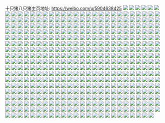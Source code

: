 十只猪八只猪主页地址: https://weibo.com/u/5904638425 
![](https://wx4.sinaimg.cn/mw2000/006rBgbDgy1h9ggwsbbrpj31ju25pu0x.jpg) 
![](https://wx4.sinaimg.cn/mw2000/006rBgbDgy1h9ggwniyyqj31v72inqv6.jpg) 
![](https://wx4.sinaimg.cn/mw2000/006rBgbDgy1h93q9g3ecpj30u0140wna.jpg) 
![](https://wx4.sinaimg.cn/mw2000/006rBgbDgy1h93f41ehlyj31qi1pdkjm.jpg) 
![](https://wx4.sinaimg.cn/mw2000/006rBgbDgy1h93f3t6j31j324q294npe.jpg) 
![](https://wx4.sinaimg.cn/mw2000/006rBgbDgy1h93f3xcfg7j3247207kjm.jpg) 
![](https://wx4.sinaimg.cn/mw2000/006rBgbDgy1h93f3p1kedj31zi217hdu.jpg) 
![](https://wx4.sinaimg.cn/mw2000/006rBgbDgy1h93f3lq20gj31t428whdw.jpg) 
![](https://wx4.sinaimg.cn/mw2000/006rBgbDgy1h93f3gq8lfj323i27j4qr.jpg) 
![](https://wx4.sinaimg.cn/mw2000/006rBgbDgy1h8zxbr1cg8j325y24vb2a.jpg) 
![](https://wx4.sinaimg.cn/mw2000/006rBgbDgy1h8zxbv733tj31vi24qnpd.jpg) 
![](https://wx4.sinaimg.cn/mw2000/006rBgbDgy1h8zxbns1oxj328222rkjm.jpg) 
![](https://wx4.sinaimg.cn/mw2000/006rBgbDgy1h8zxbjc389j324u221x6q.jpg) 
![](https://wx4.sinaimg.cn/mw2000/006rBgbDgy1h8zxbfsthoj32a32bpnpe.jpg) 
![](https://wx4.sinaimg.cn/mw2000/006rBgbDgy1h8zxbboh9kj32a62cwb2b.jpg) 
![](https://wx4.sinaimg.cn/mw2000/006rBgbDgy1h8yn4zlnq0j315y1jze6r.jpg) 
![](https://wx4.sinaimg.cn/mw2000/006rBgbDgy1h8yn538b1fj30u01hcwio.jpg) 
![](https://wx4.sinaimg.cn/mw2000/006rBgbDly1h8t85dn5igj31rh21kb2a.jpg) 
![](https://wx4.sinaimg.cn/mw2000/006rBgbDly1h8t85hotodj32by294qv7.jpg) 
![](https://wx4.sinaimg.cn/mw2000/006rBgbDly1h8rxkoyp3gj31o924g1ky.jpg) 
![](https://wx4.sinaimg.cn/mw2000/006rBgbDly1h8prna6xjzj325p2askjn.jpg) 
![](https://wx4.sinaimg.cn/mw2000/006rBgbDly1h8prn79cxgj320n285npf.jpg) 
![](https://wx4.sinaimg.cn/mw2000/006rBgbDly1h8bmizwap9j30sg16nh87.jpg) 
![](https://wx4.sinaimg.cn/mw2000/006rBgbDly1h7n9bnwfkgj32c02qwqv6.jpg) 
![](https://wx4.sinaimg.cn/mw2000/006rBgbDly1h7n9a30xxcj326m2opu0y.jpg) 
![](https://wx4.sinaimg.cn/mw2000/006rBgbDly1h7n9b02dbjj32862mfb2a.jpg) 
![](https://wx4.sinaimg.cn/mw2000/006rBgbDly1h7n9ah0ph6j322b28wu0x.jpg) 
![](https://wx4.sinaimg.cn/mw2000/006rBgbDly1h7n9aqvw4kj32br2ii4qr.jpg) 
![](https://wx4.sinaimg.cn/mw2000/006rBgbDly1h7n9abjz88j323r2gu1l0.jpg) 
![](https://wx4.sinaimg.cn/mw2000/006rBgbDly1h7jumgc25bj31sc2dskjm.jpg) 
![](https://wx4.sinaimg.cn/mw2000/006rBgbDly1h7juml11nij32c03404qr.jpg) 
![](https://wx4.sinaimg.cn/mw2000/006rBgbDly1h763uyt9agj32c0340e82.jpg) 
![](https://wx4.sinaimg.cn/mw2000/006rBgbDly1h763u7248fj31xm22u4qr.jpg) 
![](https://wx4.sinaimg.cn/mw2000/006rBgbDly1h763rw3lxwj31zy21eqv6.jpg) 
![](https://wx4.sinaimg.cn/mw2000/006rBgbDly1h763t1gkzrj32c0340u0x.jpg) 
![](https://wx4.sinaimg.cn/mw2000/006rBgbDly1h763trh3zqj32bz2wvnfx.jpg) 
![](https://wx4.sinaimg.cn/mw2000/006rBgbDly1h763sb7w56j321s2704hd.jpg) 
![](https://wx4.sinaimg.cn/mw2000/006rBgbDly1h6z1tuxht6j31sc2dsb2a.jpg) 
![](https://wx4.sinaimg.cn/mw2000/006rBgbDly1h6z1u1xoayj32c0340e81.jpg) 
![](https://wx4.sinaimg.cn/mw2000/006rBgbDly1h6z1treohcj31sb2bvk1j.jpg) 
![](https://wx4.sinaimg.cn/mw2000/006rBgbDly1h6yb898q6aj30qc0ufdjx.jpg) 
![](https://wx4.sinaimg.cn/mw2000/006rBgbDly1h6psoavrasj31yv27ux6p.jpg) 
![](https://wx4.sinaimg.cn/mw2000/006rBgbDly1h6pso4jyc9j32bz2mqkjn.jpg) 
![](https://wx4.sinaimg.cn/mw2000/006rBgbDly1h6pso9rbzbj328227jb2b.jpg) 
![](https://wx4.sinaimg.cn/mw2000/006rBgbDly1h6psnzzxkij31za23z1kz.jpg) 
![](https://wx4.sinaimg.cn/mw2000/006rBgbDly1h6pso6yygyj32bz2q8qv7.jpg) 
![](https://wx4.sinaimg.cn/mw2000/006rBgbDly1h6pso25to2j31yo27gu0y.jpg) 
![](https://wx4.sinaimg.cn/mw2000/006rBgbDly1h6hr3f5jkgj31ka1i6hdt.jpg) 
![](https://wx4.sinaimg.cn/mw2000/006rBgbDly1h6hr3pp0gej31yj1zqkjm.jpg) 
![](https://wx4.sinaimg.cn/mw2000/006rBgbDly1h6hr3qxflbj31dy1btn1j.jpg) 
![](https://wx4.sinaimg.cn/mw2000/006rBgbDly1h6hr3llnqdj33402c0qv5.jpg) 
![](https://wx4.sinaimg.cn/mw2000/006rBgbDly1h6hr3no04mj32pd2bz4qr.jpg) 
![](https://wx4.sinaimg.cn/mw2000/006rBgbDly1h6hr3hxa4ej32bz2yuhdx.jpg) 
![](https://wx4.sinaimg.cn/mw2000/006rBgbDly1h61vmxrwsoj32c0340x6q.jpg) 
![](https://wx4.sinaimg.cn/mw2000/006rBgbDly1h61vmw4k64j32bz2rlqv6.jpg) 
![](https://wx4.sinaimg.cn/mw2000/006rBgbDly1h61jhtmds6j329d2w5hdt.jpg) 
![](https://wx4.sinaimg.cn/mw2000/006rBgbDly1h61jiat7sfj32c03404qs.jpg) 
![](https://wx4.sinaimg.cn/mw2000/006rBgbDly1h61jhxlmv8j32bz2mwqp0.jpg) 
![](https://wx4.sinaimg.cn/mw2000/006rBgbDly1h61ji7epeyj326s2cthdx.jpg) 
![](https://wx4.sinaimg.cn/mw2000/006rBgbDly1h61ji0263yj31tl1tzqv6.jpg) 
![](https://wx4.sinaimg.cn/mw2000/006rBgbDly1h61ji3lngfj32bz2jsx6s.jpg) 
![](https://wx4.sinaimg.cn/mw2000/006rBgbDgy1h5g5nbo73hj32c0340u10.jpg) 
![](https://wx4.sinaimg.cn/mw2000/006rBgbDgy1h5g5nyiaj8j32bz32xe84.jpg) 
![](https://wx4.sinaimg.cn/mw2000/006rBgbDgy1h4xdv6k2msj31zp2cakjn.jpg) 
![](https://wx4.sinaimg.cn/mw2000/006rBgbDgy1h4w2q92p6zj31sb25sqv6.jpg) 
![](https://wx4.sinaimg.cn/mw2000/006rBgbDgy1h4w2qcyjylj31pd2aj4qr.jpg) 
![](https://wx4.sinaimg.cn/mw2000/006rBgbDgy1h4w2qb1a6sj31l31zakjm.jpg) 
![](https://wx4.sinaimg.cn/mw2000/006rBgbDly1h4lrmwy73vj32c03407wj.jpg) 
![](https://wx4.sinaimg.cn/mw2000/006rBgbDly1h4lrmrfuh6j32c03407wj.jpg) 
![](https://wx4.sinaimg.cn/mw2000/006rBgbDgy1h4aceb1l7nj31sb26fkjn.jpg) 
![](https://wx4.sinaimg.cn/mw2000/006rBgbDgy1h48zz1xf3sj32bz2bzb2b.jpg) 
![](https://wx4.sinaimg.cn/mw2000/006rBgbDgy1h48zyvn71vj32ao2aw7wj.jpg) 
![](https://wx4.sinaimg.cn/mw2000/006rBgbDgy1h48zyz6idmj321k25k4qr.jpg) 
![](https://wx4.sinaimg.cn/mw2000/006rBgbDgy1h445vriegaj31i31m1npd.jpg) 
![](https://wx4.sinaimg.cn/mw2000/006rBgbDgy1h445vxtl3dj31h41h4hdt.jpg) 
![](https://wx4.sinaimg.cn/mw2000/006rBgbDgy1h43g9rgobwj314i16iap3.jpg) 
![](https://wx4.sinaimg.cn/mw2000/006rBgbDgy1h43g9fvc88j328t2xc1l0.jpg) 
![](https://wx4.sinaimg.cn/mw2000/006rBgbDgy1h43g9k88m5j32c0340u11.jpg) 
![](https://wx4.sinaimg.cn/mw2000/006rBgbDgy1h43g9nwfcpj32c0340hdw.jpg) 
![](https://wx4.sinaimg.cn/mw2000/006rBgbDgy1h43g9qvgffj32bz33zx6s.jpg) 
![](https://wx4.sinaimg.cn/mw2000/006rBgbDgy1h43ga00trnj32bz2yenph.jpg) 
![](https://wx4.sinaimg.cn/mw2000/006rBgbDgy1h43avw2iofj30u0160drr.jpg) 
![](https://wx4.sinaimg.cn/mw2000/006rBgbDgy1h43avwp598j30u014wthi.jpg) 
![](https://wx4.sinaimg.cn/mw2000/006rBgbDgy1h43avxhxv2j30u010ldsp.jpg) 
![](https://wx4.sinaimg.cn/mw2000/006rBgbDgy1h43avv5cm1j30u0114dlf.jpg) 
![](https://wx4.sinaimg.cn/mw2000/006rBgbDgy1h4241ybsgkj30u00u0ti2.jpg) 
![](https://wx4.sinaimg.cn/mw2000/006rBgbDgy1h4241wwog9j30ul0u0qbb.jpg) 
![](https://wx4.sinaimg.cn/mw2000/006rBgbDgy1h4241xlxouj30u00u0qan.jpg) 
![](https://wx4.sinaimg.cn/mw2000/006rBgbDgy1h4241rtmxkj30u00wr7gl.jpg) 
![](https://wx4.sinaimg.cn/mw2000/006rBgbDgy1h4241v5juej30u00zf4as.jpg) 
![](https://wx4.sinaimg.cn/mw2000/006rBgbDgy1h4241tm7fyj30u20u0gxi.jpg) 
![](https://wx4.sinaimg.cn/mw2000/006rBgbDgy1h4241ujh8bj30u00u0wmp.jpg) 
![](https://wx4.sinaimg.cn/mw2000/006rBgbDgy1h4241vqg9sj30u012dwsd.jpg) 
![](https://wx4.sinaimg.cn/mw2000/006rBgbDgy1h4241sxb7yj30u00zcn9y.jpg) 
![](https://wx4.sinaimg.cn/mw2000/006rBgbDgy1h3zvi8lev2j30u00uu47r.jpg) 
![](https://wx4.sinaimg.cn/mw2000/006rBgbDgy1h3zvi9zdi8j30ul0u0aix.jpg) 
![](https://wx4.sinaimg.cn/mw2000/006rBgbDgy1h3zvi4oq9gj30u00v6qdb.jpg) 
![](https://wx4.sinaimg.cn/mw2000/006rBgbDgy1h3zvi1vmgjj30u00u0gus.jpg) 
![](https://wx4.sinaimg.cn/mw2000/006rBgbDgy1h3zvi38a8ej30wa0u0ak9.jpg) 
![](https://wx4.sinaimg.cn/mw2000/006rBgbDgy1h3zvi760yxj30u00uc7de.jpg) 
![](https://wx4.sinaimg.cn/mw2000/006rBgbDgy1h3rp1egi4sj30u00u043x.jpg) 
![](https://wx4.sinaimg.cn/mw2000/006rBgbDgy1h3rp0fef54j30u00v7n2u.jpg) 
![](https://wx4.sinaimg.cn/mw2000/006rBgbDgy1h3rp0yt6a5j30up0u0n2x.jpg) 
![](https://wx4.sinaimg.cn/mw2000/006rBgbDgy1h3rp0x505lj30u00u0tfc.jpg) 
![](https://wx4.sinaimg.cn/mw2000/006rBgbDgy1h3rp0vzwhgj30u00ux44u.jpg) 
![](https://wx4.sinaimg.cn/mw2000/006rBgbDgy1h3rp0l5swsj30u00u0450.jpg) 
![](https://wx4.sinaimg.cn/mw2000/006rBgbDgy1h3rp0kapt1j30u00u0q89.jpg) 
![](https://wx4.sinaimg.cn/mw2000/006rBgbDgy1h3rp0ii4p7j30u00u07bc.jpg) 
![](https://wx4.sinaimg.cn/mw2000/006rBgbDgy1h3rp0glsr4j30u00u045s.jpg) 
![](https://wx4.sinaimg.cn/mw2000/006rBgbDgy1h3jn0sf7qxj30u00u0jx1.jpg) 
![](https://wx4.sinaimg.cn/mw2000/006rBgbDgy1h3jn0sxztuj30u00u0dkv.jpg) 
![](https://wx4.sinaimg.cn/mw2000/006rBgbDgy1h3jn0qztzrj30u00wnaer.jpg) 
![](https://wx4.sinaimg.cn/mw2000/006rBgbDgy1h3jn0pnp1ej30uv0u0dna.jpg) 
![](https://wx4.sinaimg.cn/mw2000/006rBgbDgy1h3jn0rxaeij30v30u0jyv.jpg) 
![](https://wx4.sinaimg.cn/mw2000/006rBgbDgy1h3jn0u6hy6j30u00urai9.jpg) 
![](https://wx4.sinaimg.cn/mw2000/006rBgbDgy1h3jn0qd5kvj30u00wnn4z.jpg) 
![](https://wx4.sinaimg.cn/mw2000/006rBgbDgy1h3jn0op9enj30uz0u0dog.jpg) 
![](https://wx4.sinaimg.cn/mw2000/006rBgbDgy1h3jn0nojo7j30u00undni.jpg) 
![](https://wx4.sinaimg.cn/mw2000/006rBgbDgy1h3h6fw3y2qj30u00vm10h.jpg) 
![](https://wx4.sinaimg.cn/mw2000/006rBgbDgy1h3h6fk7fcxj30u0110tjv.jpg) 
![](https://wx4.sinaimg.cn/mw2000/006rBgbDgy1h3h6fxj5ebj30u00ygtg4.jpg) 
![](https://wx4.sinaimg.cn/mw2000/006rBgbDgy1h3h6fq9efjj30u00ytwnm.jpg) 
![](https://wx4.sinaimg.cn/mw2000/006rBgbDgy1h3h6fgjt98j30u00xjaiw.jpg) 
![](https://wx4.sinaimg.cn/mw2000/006rBgbDgy1h3h6fhx9ubj30u00y1k04.jpg) 
![](https://wx4.sinaimg.cn/mw2000/006rBgbDgy1h3h6fcq55ij30u00xq7av.jpg) 
![](https://wx4.sinaimg.cn/mw2000/006rBgbDgy1h3h6f9009xj30u011v7bc.jpg) 
![](https://wx4.sinaimg.cn/mw2000/006rBgbDgy1h3h6f6mcgij30ul0u0ahj.jpg) 
![](https://wx4.sinaimg.cn/mw2000/006rBgbDgy1h3bf0ht0j0j30u00u0466.jpg) 
![](https://wx4.sinaimg.cn/mw2000/006rBgbDgy1h3bf0jmi7tj30u00u0tkb.jpg) 
![](https://wx4.sinaimg.cn/mw2000/006rBgbDgy1h3bf0ij38rj30u00u0q9l.jpg) 
![](https://wx4.sinaimg.cn/mw2000/006rBgbDgy1h3bf0dnl6jj30u00w612o.jpg) 
![](https://wx4.sinaimg.cn/mw2000/006rBgbDgy1h3bf0lpfkxj30u00wk7g9.jpg) 
![](https://wx4.sinaimg.cn/mw2000/006rBgbDgy1h3bf0h5wqlj30ua0u0n4w.jpg) 
![](https://wx4.sinaimg.cn/mw2000/006rBgbDgy1h3bf0ee8g6j30u00u0jxu.jpg) 
![](https://wx4.sinaimg.cn/mw2000/006rBgbDgy1h3bf0ffwj5j30u00u07h8.jpg) 
![](https://wx4.sinaimg.cn/mw2000/006rBgbDgy1h3bf0gky47j30u00u0wq7.jpg) 
![](https://wx4.sinaimg.cn/mw2000/006rBgbDgy1h36t0bft5yj30u00uk450.jpg) 
![](https://wx4.sinaimg.cn/mw2000/006rBgbDgy1h36t06bndej30u00yoagl.jpg) 
![](https://wx4.sinaimg.cn/mw2000/006rBgbDgy1h36szyvb6nj30w10u0tf6.jpg) 
![](https://wx4.sinaimg.cn/mw2000/006rBgbDgy1h36t08mpnzj30u00xsqbd.jpg) 
![](https://wx4.sinaimg.cn/mw2000/006rBgbDgy1h36t03v9j4j30u00w4wl9.jpg) 
![](https://wx4.sinaimg.cn/mw2000/006rBgbDgy1h36t026xn2j30u00wfqa1.jpg) 
![](https://wx4.sinaimg.cn/mw2000/006rBgbDgy1h34la0qdsyj30u00u044h.jpg) 
![](https://wx4.sinaimg.cn/mw2000/006rBgbDgy1h34l9zxl67j30u013bk22.jpg) 
![](https://wx4.sinaimg.cn/mw2000/006rBgbDgy1h34la2zlb4j30u00u0wkq.jpg) 
![](https://wx4.sinaimg.cn/mw2000/006rBgbDgy1h31x04a3jsj30l511kn5c.jpg) 
![](https://wx4.sinaimg.cn/mw2000/006rBgbDgy1h17eso1ykdj31lz22m1ky.jpg) 
![](https://wx4.sinaimg.cn/mw2000/006rBgbDgy1h17est7tx9j314l1hznje.jpg) 
![](https://wx4.sinaimg.cn/mw2000/006rBgbDgy1h179mpkjv8j31o41x31ky.jpg) 
![](https://wx4.sinaimg.cn/mw2000/006rBgbDgy1h179mxhdmlj31ls1n5kjl.jpg) 
![](https://wx4.sinaimg.cn/mw2000/006rBgbDgy1h179mzu71ij31pj1xn4qq.jpg) 
![](https://wx4.sinaimg.cn/mw2000/006rBgbDgy1h179mva91bj31ph1q5kjl.jpg) 
![](https://wx4.sinaimg.cn/mw2000/006rBgbDgy1h179n29gsoj31mr1pnkjl.jpg) 
![](https://wx4.sinaimg.cn/mw2000/006rBgbDgy1h179msv7j8j31q51rbnpd.jpg) 
![](https://wx4.sinaimg.cn/mw2000/006rBgbDgy1h13ns2kwmmj3167166x3r.jpg) 
![](https://wx4.sinaimg.cn/mw2000/006rBgbDgy1h13ns0zz2sj30xk0xw18g.jpg) 
![](https://wx4.sinaimg.cn/mw2000/006rBgbDgy1h13ns0iq4cj30x60xswxk.jpg) 
![](https://wx4.sinaimg.cn/mw2000/006rBgbDgy1h13ns00ficj30z311swx6.jpg) 
![](https://wx4.sinaimg.cn/mw2000/006rBgbDgy1h13nrvk7hyj315y19n4qp.jpg) 
![](https://wx4.sinaimg.cn/mw2000/006rBgbDgy1h13nrzfxg6j31591594qp.jpg) 
![](https://wx4.sinaimg.cn/mw2000/006rBgbDgy1h13nrynilyj30z30ypwtz.jpg) 
![](https://wx4.sinaimg.cn/mw2000/006rBgbDgy1h13nrwb0avj311b11hwxf.jpg) 
![](https://wx4.sinaimg.cn/mw2000/006rBgbDgy1h13nrxsvd0j3169169hdt.jpg) 
![](https://wx4.sinaimg.cn/mw2000/006rBgbDgy1h11flr2wctj30tg0tztln.jpg) 
![](https://wx4.sinaimg.cn/mw2000/006rBgbDgy1h0ytjfvuxgj31i31jl4qp.jpg) 
![](https://wx4.sinaimg.cn/mw2000/006rBgbDgy1h0ytjev9epj31ou1kjx6p.jpg) 
![](https://wx4.sinaimg.cn/mw2000/006rBgbDgy1h0ytji3dqoj31p41jukjl.jpg) 
![](https://wx4.sinaimg.cn/mw2000/006rBgbDgy1h0ytjkqcs5j31rz1u1hdt.jpg) 
![](https://wx4.sinaimg.cn/mw2000/006rBgbDgy1h0y27xt1hsj30u01400zw.jpg) 
![](https://wx4.sinaimg.cn/mw2000/006rBgbDgy1h0y27wrr4zj30u0140aik.jpg) 
![](https://wx4.sinaimg.cn/mw2000/006rBgbDgy1h0wx6jv2fyj31jm25rb29.jpg) 
![](https://wx4.sinaimg.cn/mw2000/006rBgbDgy1h0wx9helejj312h1i1aw4.jpg) 
![](https://wx4.sinaimg.cn/mw2000/006rBgbDgy1h0vl80p4y3j30u013kjw0.jpg) 
![](https://wx4.sinaimg.cn/mw2000/006rBgbDgy1h0vl81mryhj30u0140afu.jpg) 
![](https://wx4.sinaimg.cn/mw2000/006rBgbDgy1h0uj8ngxlaj30u00oc77p.jpg) 
![](https://wx4.sinaimg.cn/mw2000/006rBgbDgy1h0tax1bha3j311h0u010q.jpg) 
![](https://wx4.sinaimg.cn/mw2000/006rBgbDgy1h0mcc35jzej30uj107ame.jpg) 
![](https://wx4.sinaimg.cn/mw2000/006rBgbDgy1h0mcc2a58yj30yl17m1a5.jpg) 
![](https://wx4.sinaimg.cn/mw2000/006rBgbDgy1h0mcc2p6jnj312x0zbgw4.jpg) 
![](https://wx4.sinaimg.cn/mw2000/006rBgbDgy1h0lcv5d2b3j30u015zdo0.jpg) 
![](https://wx4.sinaimg.cn/mw2000/006rBgbDgy1h0lcv32i51j30u0142jze.jpg) 
![](https://wx4.sinaimg.cn/mw2000/006rBgbDgy1h0lcv3pl6rj30u01657cw.jpg) 
![](https://wx4.sinaimg.cn/mw2000/006rBgbDgy1h0lcv4lukkj30u00y0jyc.jpg) 
![](https://wx4.sinaimg.cn/mw2000/006rBgbDgy1h0f7f5h9lzj325i1s24qq.jpg) 
![](https://wx4.sinaimg.cn/mw2000/006rBgbDgy1h0e4o88uk7j316n16n14z.jpg) 
![](https://wx4.sinaimg.cn/mw2000/006rBgbDgy1h0e4o6t8qej31kw16o7np.jpg) 
![](https://wx4.sinaimg.cn/mw2000/006rBgbDgy1h0e4o7m9tnj314t14twq3.jpg) 
![](https://wx4.sinaimg.cn/mw2000/006rBgbDgy1h0e4o78apdj30u9176qc1.jpg) 
![](https://wx4.sinaimg.cn/mw2000/006rBgbDgy1h0e4o69xltj31kw16oe6b.jpg) 
![](https://wx4.sinaimg.cn/mw2000/006rBgbDgy1h0e4o56rw9j30wa0zm0zn.jpg) 
![](https://wx4.sinaimg.cn/mw2000/006rBgbDgy1h0d3u18bxwj32dc1s3x6p.jpg) 
![](https://wx4.sinaimg.cn/mw2000/006rBgbDgy1h0d3txwzxzj30eh0b1dgi.jpg) 
![](https://wx4.sinaimg.cn/mw2000/006rBgbDgy1h0bxxr89wkj30zt1147en.jpg) 
![](https://wx4.sinaimg.cn/mw2000/006rBgbDgy1h0bxxqb9e5j30tl0tiwn8.jpg) 
![](https://wx4.sinaimg.cn/mw2000/006rBgbDgy1h0bxxujy57j30x20xyjx8.jpg) 
![](https://wx4.sinaimg.cn/mw2000/006rBgbDgy1h0bxxs5pqwj30w70xwjxd.jpg) 
![](https://wx4.sinaimg.cn/mw2000/006rBgbDgy1h0bxxv7nj8j30x310i7ff.jpg) 
![](https://wx4.sinaimg.cn/mw2000/006rBgbDgy1h0bxxrrwbej30x30xsjze.jpg) 
![](https://wx4.sinaimg.cn/mw2000/006rBgbDgy1gzz95tzt0dj31s02dc7wj.jpg) 
![](https://wx4.sinaimg.cn/mw2000/006rBgbDgy1gzz7porp1vj31rz29xe82.jpg) 
![](https://wx4.sinaimg.cn/mw2000/006rBgbDgy1gzz7p1im9aj31lw1pokjl.jpg) 
![](https://wx4.sinaimg.cn/mw2000/006rBgbDgy1gzz7pdq0wwj31qj1xfqv5.jpg) 
![](https://wx4.sinaimg.cn/mw2000/006rBgbDgy1gzz7pitgi6j31mk25hb2a.jpg) 
![](https://wx4.sinaimg.cn/mw2000/006rBgbDgy1gzz7p5py88j31rt1riqv5.jpg) 
![](https://wx4.sinaimg.cn/mw2000/006rBgbDgy1gzz7pa2dydj31nq25vqv5.jpg) 
![](https://wx4.sinaimg.cn/mw2000/006rBgbDgy1gzr6523w4mj30u013ygs2.jpg) 
![](https://wx4.sinaimg.cn/mw2000/006rBgbDgy1gzr654wnuvj32lo2lox6q.jpg) 
![](https://wx4.sinaimg.cn/mw2000/006rBgbDgy1gzmnrw21ipj30u00xoq85.jpg) 
![](https://wx4.sinaimg.cn/mw2000/006rBgbDgy1gzmnos7crpj30u00x6aeb.jpg) 
![](https://wx4.sinaimg.cn/mw2000/006rBgbDgy1gzmnosp3dfj30u00zen2j.jpg) 
![](https://wx4.sinaimg.cn/mw2000/006rBgbDgy1gzmnouaz5ej30u00x4dpz.jpg) 
![](https://wx4.sinaimg.cn/mw2000/006rBgbDgy1gzmnoqtw0aj30u00zedlf.jpg) 
![](https://wx4.sinaimg.cn/mw2000/006rBgbDgy1gzmnot5980j30u00w2jzw.jpg) 
![](https://wx4.sinaimg.cn/mw2000/006rBgbDgy1gzmnrz649sj31rz1w2e82.jpg) 
![](https://wx4.sinaimg.cn/mw2000/006rBgbDgy1gzmnorpodaj30v20u07ak.jpg) 
![](https://wx4.sinaimg.cn/mw2000/006rBgbDgy1gzmnrv5iffj314l14r7wh.jpg) 
![](https://wx4.sinaimg.cn/mw2000/006rBgbDgy1gzc25xkidfj312f16gh57.jpg) 
![](https://wx4.sinaimg.cn/mw2000/006rBgbDgy1gzc25oonprj315b186qmk.jpg) 
![](https://wx4.sinaimg.cn/mw2000/006rBgbDgy1gzb2f1u254j31s027bb2a.jpg) 
![](https://wx4.sinaimg.cn/mw2000/006rBgbDgy1gzb2el28x5j31j61uinpd.jpg) 
![](https://wx4.sinaimg.cn/mw2000/006rBgbDgy1gzb2eint0uj31rz278u0x.jpg) 
![](https://wx4.sinaimg.cn/mw2000/006rBgbDgy1gzb2ew7g0sj31s02dcqv6.jpg) 
![](https://wx4.sinaimg.cn/mw2000/006rBgbDgy1gzb2eyqas8j31rz1wdx6p.jpg) 
![](https://wx4.sinaimg.cn/mw2000/006rBgbDgy1gzb2edhw9qj31s02dcnpe.jpg) 
![](https://wx4.sinaimg.cn/mw2000/006rBgbDgy1gz8s18dqu8j30zw0u0ws5.jpg) 
![](https://wx4.sinaimg.cn/mw2000/006rBgbDgy1gz8s18wkphj30u00ww7gc.jpg) 
![](https://wx4.sinaimg.cn/mw2000/006rBgbDgy1gz8s19cnbnj30u00u0dmw.jpg) 
![](https://wx4.sinaimg.cn/mw2000/006rBgbDgy1gz8s19w1jwj30u00u0ahe.jpg) 
![](https://wx4.sinaimg.cn/mw2000/006rBgbDgy1gz2y80ipd9j31s32beqv5.jpg) 
![](https://wx4.sinaimg.cn/mw2000/006rBgbDgy1gz0vskq9hhj31s21yhb29.jpg) 
![](https://wx4.sinaimg.cn/mw2000/006rBgbDgy1gytiaji9nrj31qd1qdhdu.jpg) 
![](https://wx4.sinaimg.cn/mw2000/006rBgbDgy1gyth9y6gu8j31hj1lze82.jpg) 
![](https://wx4.sinaimg.cn/mw2000/006rBgbDgy1gyth9e2ekej31fv1dtx6p.jpg) 
![](https://wx4.sinaimg.cn/mw2000/006rBgbDgy1gyth9bpmdcj31hm1rmb2b.jpg) 
![](https://wx4.sinaimg.cn/mw2000/006rBgbDgy1gyth98florj314l14r7wh.jpg) 
![](https://wx4.sinaimg.cn/mw2000/006rBgbDgy1gyth95vvwej31rz2ai1kz.jpg) 
![](https://wx4.sinaimg.cn/mw2000/006rBgbDgy1gydf13nt2gj31rz21bu0x.jpg) 
![](https://wx4.sinaimg.cn/mw2000/006rBgbDgy1gydf0lzy9uj31r31s1npd.jpg) 
![](https://wx4.sinaimg.cn/mw2000/006rBgbDgy1gydf17tte9j31rz271qva.jpg) 
![](https://wx4.sinaimg.cn/mw2000/006rBgbDgy1gydf0yop6vj31dt1fw1kx.jpg) 
![](https://wx4.sinaimg.cn/mw2000/006rBgbDgy1gydf0wnkt7j31k81n5kjl.jpg) 
![](https://wx4.sinaimg.cn/mw2000/006rBgbDgy1gydf112i9dj31gx1jte81.jpg) 
![](https://wx4.sinaimg.cn/mw2000/006rBgbDgy1gydf0s4mjmj31s02dbnpe.jpg) 
![](https://wx4.sinaimg.cn/mw2000/006rBgbDgy1gydf0udgwhj31nj1nce81.jpg) 
![](https://wx4.sinaimg.cn/mw2000/006rBgbDgy1gydf0p4yt5j31s02dcnpe.jpg) 
![](https://wx4.sinaimg.cn/mw2000/006rBgbDgy1gycfta97nxj31s32dce82.jpg) 
![](https://wx4.sinaimg.cn/mw2000/006rBgbDgy1gy22byhu90j323u35su0x.jpg) 
![](https://wx4.sinaimg.cn/mw2000/006rBgbDgy1gxumrpf0dbj30ku1121az.jpg) 
![](https://wx4.sinaimg.cn/mw2000/006rBgbDgy1gxqee5hrvnj32d01s27wi.jpg) 
![](https://wx4.sinaimg.cn/mw2000/006rBgbDgy1gxgq83fc19j31ac1ls4qp.jpg) 
![](https://wx4.sinaimg.cn/mw2000/006rBgbDgy1gxadbjdn2mj31rz23i4qq.jpg) 
![](https://wx4.sinaimg.cn/mw2000/006rBgbDgy1gxadbgpuuxj31rz1zu4qq.jpg) 
![](https://wx4.sinaimg.cn/mw2000/006rBgbDgy1gxaak8vflkj31gr1pkhdt.jpg) 
![](https://wx4.sinaimg.cn/mw2000/006rBgbDgy1gxaak4khj4j31jr1md7wh.jpg) 
![](https://wx4.sinaimg.cn/mw2000/006rBgbDgy1gxaak7m1evj31ma1trx6p.jpg) 
![](https://wx4.sinaimg.cn/mw2000/006rBgbDgy1gxaakah5unj31pv1vv1ky.jpg) 
![](https://wx4.sinaimg.cn/mw2000/006rBgbDgy1gxaak3enpgj31k51jsb29.jpg) 
![](https://wx4.sinaimg.cn/mw2000/006rBgbDgy1gxaak660awj31s01s01ky.jpg) 
![](https://wx4.sinaimg.cn/mw2000/006rBgbDgy1gx98exz1aej31gr1ok7wh.jpg) 
![](https://wx4.sinaimg.cn/mw2000/006rBgbDgy1gx98ezuhovj32681s3qv5.jpg) 
![](https://wx4.sinaimg.cn/mw2000/006rBgbDgy1gx6vv3qracj31y42971kx.jpg) 
![](https://wx4.sinaimg.cn/mw2000/006rBgbDgy1gx6vv4s47aj31nt2dp4qp.jpg) 
![](https://wx4.sinaimg.cn/mw2000/006rBgbDgy1gx2arat4agj31mr1yg1ky.jpg) 
![](https://wx4.sinaimg.cn/mw2000/006rBgbDgy1gx2ar66rtjj31p31xbhdu.jpg) 
![](https://wx4.sinaimg.cn/mw2000/006rBgbDgy1gwu9ls9kawj31s02dce82.jpg) 
![](https://wx4.sinaimg.cn/mw2000/006rBgbDgy1gwu9ln0egfj31au1by4qp.jpg) 
![](https://wx4.sinaimg.cn/mw2000/006rBgbDgy1gwu9lfir5zj31kq1k5hdt.jpg) 
![](https://wx4.sinaimg.cn/mw2000/006rBgbDgy1gwu9ligxc5j31rz214qv6.jpg) 
![](https://wx4.sinaimg.cn/mw2000/006rBgbDgy1gwu9ll4pulj31j21lp7wh.jpg) 
![](https://wx4.sinaimg.cn/mw2000/006rBgbDgy1gwu9lpc6vdj31ge1stnpd.jpg) 
![](https://wx4.sinaimg.cn/mw2000/006rBgbDgy1gwlywy40y8j31rz26je82.jpg) 
![](https://wx4.sinaimg.cn/mw2000/006rBgbDgy1gwlywuiow3j31rz21lu11.jpg) 
![](https://wx4.sinaimg.cn/mw2000/006rBgbDgy1gwlywj3n5kj31nq1m0hdt.jpg) 
![](https://wx4.sinaimg.cn/mw2000/006rBgbDgy1gwlywqc7nxj31s029gb2a.jpg) 
![](https://wx4.sinaimg.cn/mw2000/006rBgbDgy1gwlyy88ja6j31s02dc1ky.jpg) 
![](https://wx4.sinaimg.cn/mw2000/006rBgbDgy1gwlywan6wsj31s02231ky.jpg) 
![](https://wx4.sinaimg.cn/mw2000/006rBgbDgy1gwlywn40rej314g14rk9k.jpg) 
![](https://wx4.sinaimg.cn/mw2000/006rBgbDgy1gwlywdk9d9j31rz238hdt.jpg) 
![](https://wx4.sinaimg.cn/mw2000/006rBgbDgy1gwlywg0mppj31c51ksb29.jpg) 
![](https://wx4.sinaimg.cn/mw2000/006rBgbDgy1gwdmb0qozxj31q51qne82.jpg) 
![](https://wx4.sinaimg.cn/mw2000/006rBgbDgy1gwdmavo3fzj31qc1ri4qr.jpg) 
![](https://wx4.sinaimg.cn/mw2000/006rBgbDgy1gwdmb7ub3aj31rz212e82.jpg) 
![](https://wx4.sinaimg.cn/mw2000/006rBgbDgy1gwdmbatrvqj31fo1i7b29.jpg) 
![](https://wx4.sinaimg.cn/mw2000/006rBgbDgy1gw5qc4fkxfj31og1p3e81.jpg) 
![](https://wx4.sinaimg.cn/mw2000/006rBgbDgy1gw5qb2dwkzj31rm1y5qv5.jpg) 
![](https://wx4.sinaimg.cn/mw2000/006rBgbDgy1gw5qb7jlj3j31ef1p11kx.jpg) 
![](https://wx4.sinaimg.cn/mw2000/006rBgbDgy1gw5qbck3y2j31n31pynpd.jpg) 
![](https://wx4.sinaimg.cn/mw2000/006rBgbDgy1gw5qbahf7tj31ol1t9npd.jpg) 
![](https://wx4.sinaimg.cn/mw2000/006rBgbDgy1gw5qb5a1t0j31s02db4qq.jpg) 
![](https://wx4.sinaimg.cn/mw2000/006rBgbDgy1gvxpnz7rn1j31s32d5npd.jpg) 
![](https://wx4.sinaimg.cn/mw2000/006rBgbDgy1gv5yjtklopj621d1rynpd02.jpg) 
![](https://wx4.sinaimg.cn/mw2000/006rBgbDgy1gv2jzy5whaj61r21ou7wi02.jpg) 
![](https://wx4.sinaimg.cn/mw2000/006rBgbDgy1gv2jzspijwj61i21hbe8102.jpg) 
![](https://wx4.sinaimg.cn/mw2000/006rBgbDgy1gv2jzviq94j61sl21m4qq02.jpg) 
![](https://wx4.sinaimg.cn/mw2000/006rBgbDgy1gv2jzq4uhpj616813anap02.jpg) 
![](https://wx4.sinaimg.cn/mw2000/006rBgbDgy1gv2k0179tvj61a41gzh8q02.jpg) 
![](https://wx4.sinaimg.cn/mw2000/006rBgbDgy1gv2k03c1kyj61j81em7wh02.jpg) 
![](https://wx4.sinaimg.cn/mw2000/006rBgbDgy1gv2bhrljgfj61rz1xs7wi02.jpg) 
![](https://wx4.sinaimg.cn/mw2000/006rBgbDgy1gv2bmyjdtwj60sg1ty4o402.jpg) 
![](https://wx4.sinaimg.cn/mw2000/006rBgbDgy1gv2bi2prehj61s02dce8202.jpg) 
![](https://wx4.sinaimg.cn/mw2000/006rBgbDgy1gv2bn1evcjj61mx1knkjl02.jpg) 
![](https://wx4.sinaimg.cn/mw2000/006rBgbDgy1gv2bi3tmt9j60wh0y617p02.jpg) 
![](https://wx4.sinaimg.cn/mw2000/006rBgbDgy1gv2bht4srij60zq11f4ee02.jpg) 
![](https://wx4.sinaimg.cn/mw2000/006rBgbDgy1gv2bhv0bslj61hd1fc4qp02.jpg) 
![](https://wx4.sinaimg.cn/mw2000/006rBgbDgy1gv2bi01zj4j61lz1va7wi02.jpg) 
![](https://wx4.sinaimg.cn/mw2000/006rBgbDgy1gv2bhx83a9j61781dv1kx02.jpg) 
![](https://wx4.sinaimg.cn/mw2000/006rBgbDgy1guomiphipbj622n2rjx6p02.jpg) 
![](https://wx4.sinaimg.cn/mw2000/006rBgbDgy1guomilby62j60u0140n4p02.jpg) 
![](https://wx4.sinaimg.cn/mw2000/006rBgbDgy1guomirihl1j62c0340x6p02.jpg) 
![](https://wx4.sinaimg.cn/mw2000/006rBgbDgy1guomiuu4gjj63402c0x6p02.jpg) 
![](https://wx4.sinaimg.cn/mw2000/006rBgbDgy1guoeqw5dozj61rz24wx6p02.jpg) 
![](https://wx4.sinaimg.cn/mw2000/006rBgbDgy1guoeqtczk7j61rz1x27wi02.jpg) 
![](https://wx4.sinaimg.cn/mw2000/006rBgbDgy1guoeqyv0flj61pe1um1ky02.jpg) 
![](https://wx4.sinaimg.cn/mw2000/006rBgbDgy1guoeqqhgo3j61s02dc4qq02.jpg) 
![](https://wx4.sinaimg.cn/mw2000/006rBgbDgy1guoeqgpngxj61f61h9b2902.jpg) 
![](https://wx4.sinaimg.cn/mw2000/006rBgbDgy1guoeqjq046j61s01ute8202.jpg) 
![](https://wx4.sinaimg.cn/mw2000/006rBgbDgy1guoeqo7gu2j61rz1vje8202.jpg) 
![](https://wx4.sinaimg.cn/mw2000/006rBgbDgy1guoeqr5sd6j616g17rh2j02.jpg) 
![](https://wx4.sinaimg.cn/mw2000/006rBgbDgy1gx3ce1sv6oj32c02g6qv5.jpg) 
![](https://wx4.sinaimg.cn/mw2000/006rBgbDgy1guk00af1ecj61s32dcnpe02.jpg) 
![](https://wx4.sinaimg.cn/mw2000/006rBgbDgy1guk005dlv0j63402c04qq02.jpg) 
![](https://wx4.sinaimg.cn/mw2000/006rBgbDgy1gud1klyh60j61s32dc7wi02.jpg) 
![](https://wx4.sinaimg.cn/mw2000/006rBgbDgy1gud1kjhpn3j61s32dcx6p02.jpg) 
![](https://wx4.sinaimg.cn/mw2000/006rBgbDgy1gtwy54bk2dj61wn21cb2a02.jpg) 
![](https://wx4.sinaimg.cn/mw2000/006rBgbDgy1gtwy5yfhcqj623327mhdu02.jpg) 
![](https://wx4.sinaimg.cn/mw2000/006rBgbDgy1gtwy9k5cbjj61ze21zb2a02.jpg) 
![](https://wx4.sinaimg.cn/mw2000/006rBgbDgy1gtwy6zyzmpj62652di4qr02.jpg) 
![](https://wx4.sinaimg.cn/mw2000/006rBgbDgy1gtwy6epxomj61ks1qknpd02.jpg) 
![](https://wx4.sinaimg.cn/mw2000/006rBgbDgy1gtwy3xvmb2j626n28fe8202.jpg) 
![](https://wx4.sinaimg.cn/mw2000/006rBgbDgy1gtwy36tdlnj61pw1kshdt02.jpg) 
![](https://wx4.sinaimg.cn/mw2000/006rBgbDgy1gtwy7vcno1j626f26f4qr02.jpg) 
![](https://wx4.sinaimg.cn/mw2000/006rBgbDgy1gtwy8nt7nzj620v285u0y02.jpg) 
![](https://wx4.sinaimg.cn/mw2000/006rBgbDly1gsyf06tacpj31lk1rlx6p.jpg) 
![](https://wx4.sinaimg.cn/mw2000/006rBgbDly1gsyf09cz4oj32292a5hdv.jpg) 
![](https://wx4.sinaimg.cn/mw2000/006rBgbDly1gsyf0bka3xj31vd1vd1ky.jpg) 
![](https://wx4.sinaimg.cn/mw2000/006rBgbDgy1gsvnhqtxqlj32c0340b2b.jpg) 
![](https://wx4.sinaimg.cn/mw2000/006rBgbDgy1gsvngp7tacj61u01z04qq02.jpg) 
![](https://wx4.sinaimg.cn/mw2000/006rBgbDgy1gsvnfhrxz2j326622vhdu.jpg) 
![](https://wx4.sinaimg.cn/mw2000/006rBgbDgy1gsvneppoz5j327g2gwx6q.jpg) 
![](https://wx4.sinaimg.cn/mw2000/006rBgbDgy1gsvng3th2xj31rf1se7wi.jpg) 
![](https://wx4.sinaimg.cn/mw2000/006rBgbDgy1gsvndvu2buj31js1kt1kx.jpg) 
![](https://wx4.sinaimg.cn/mw2000/006rBgbDgy1gsvndk5mo3j31qj1q5u0x.jpg) 
![](https://wx4.sinaimg.cn/mw2000/006rBgbDgy1gsvnci06oqj31sc2ds4qr.jpg) 
![](https://wx4.sinaimg.cn/mw2000/006rBgbDgy1gsvnczbrcij31ma1rgnpd.jpg) 
![](https://wx4.sinaimg.cn/mw2000/006rBgbDly1gsue4j73aij31sc2dgkjm.jpg) 
![](https://wx4.sinaimg.cn/mw2000/006rBgbDly1gsue4luzz2j31ui26ye82.jpg) 
![](https://wx4.sinaimg.cn/mw2000/006rBgbDly1gsue4ex722j61gz1mlhdt02.jpg) 
![](https://wx4.sinaimg.cn/mw2000/006rBgbDly1gsue4d9x9rj32162k6x6q.jpg) 
![](https://wx4.sinaimg.cn/mw2000/006rBgbDly1gsue47kakaj31dz1ki4qp.jpg) 
![](https://wx4.sinaimg.cn/mw2000/006rBgbDly1gsue4a3tskj31j02044qq.jpg) 
![](https://wx4.sinaimg.cn/mw2000/006rBgbDgy1gssd6ikjrhj31sc2dsqv6.jpg) 
![](https://wx4.sinaimg.cn/mw2000/006rBgbDgy1gssd561a9oj31j32lou0y.jpg) 
![](https://wx4.sinaimg.cn/mw2000/006rBgbDgy1gssd5qz63vj31j21wl1ky.jpg) 
![](https://wx4.sinaimg.cn/mw2000/006rBgbDgy1gssd74kgb3j31rj1rjb2a.jpg) 
![](https://wx4.sinaimg.cn/mw2000/006rBgbDly1gsr0sgz6v1j320r2oau10.jpg) 
![](https://wx4.sinaimg.cn/mw2000/006rBgbDly1gsr0s7qn89j32dc35sqv8.jpg) 
![](https://wx4.sinaimg.cn/mw2000/006rBgbDly1gsr0s5bbwnj31ie1ifkjl.jpg) 
![](https://wx4.sinaimg.cn/mw2000/006rBgbDly1gsr0s46aqgj320m227e83.jpg) 
![](https://wx4.sinaimg.cn/mw2000/006rBgbDly1gsr0s0x76ij329m2tmhdx.jpg) 
![](https://wx4.sinaimg.cn/mw2000/006rBgbDly1gsr0rwazu8j31se1k87wi.jpg) 
![](https://wx4.sinaimg.cn/mw2000/006rBgbDgy1grvmjxg5e3j31pc1ycb2c.jpg) 
![](https://wx4.sinaimg.cn/mw2000/006rBgbDgy1grvmjpjrkaj31cf1jje82.jpg) 
![](https://wx4.sinaimg.cn/mw2000/006rBgbDgy1groz2tenblj31no2ad7wj.jpg) 
![](https://wx4.sinaimg.cn/mw2000/006rBgbDgy1groz2r4137j31vo2bb7wk.jpg) 
![](https://wx4.sinaimg.cn/mw2000/006rBgbDgy1gri31zme1cj32802kwkjl.jpg) 
![](https://wx4.sinaimg.cn/mw2000/006rBgbDgy1gr8ptfmdqij31ik1jc7wj.jpg) 
![](https://wx4.sinaimg.cn/mw2000/006rBgbDgy1gr8ptgafe7j30k80k8afn.jpg) 
![](https://wx4.sinaimg.cn/mw2000/006rBgbDgy1gr8pwt15mfj30n00ocwsq.jpg) 
![](https://wx4.sinaimg.cn/mw2000/006rBgbDgy1gr8pytoeo4j30u00u0dws.jpg) 
![](https://wx4.sinaimg.cn/mw2000/006rBgbDgy1gr8q3w1re8j30u00u0qj1.jpg) 
![](https://wx4.sinaimg.cn/mw2000/006rBgbDgy1gr8q60z6qsj30s60x87qd.jpg) 
![](https://wx4.sinaimg.cn/mw2000/006rBgbDgy1gr0s5kogh4j31yb23lnpg.jpg) 
![](https://wx4.sinaimg.cn/mw2000/006rBgbDgy1gr0s5n40sdj31l31x6x6q.jpg) 
![](https://wx4.sinaimg.cn/mw2000/006rBgbDgy1gqtv1j1x8fj30u00yok4a.jpg) 
![](https://wx4.sinaimg.cn/mw2000/006rBgbDgy1gqtv3kekzrj30u00u0ain.jpg) 
![](https://wx4.sinaimg.cn/mw2000/006rBgbDgy1gqtv1kpfedj30zk0qo4cm.jpg) 
![](https://wx4.sinaimg.cn/mw2000/006rBgbDgy1gqtv1ob76gj30u00u04bf.jpg) 
![](https://wx4.sinaimg.cn/mw2000/006rBgbDgy1gqtv1jnudhj30u00u013v.jpg) 
![](https://wx4.sinaimg.cn/mw2000/006rBgbDgy1gqtv1ow0ppj60u00u0ar502.jpg) 
![](https://wx4.sinaimg.cn/mw2000/006rBgbDgy1gqtv1pdjlij30u00u0k6s.jpg) 
![](https://wx4.sinaimg.cn/mw2000/006rBgbDgy1gqtv2fo4dwj30u00u07k8.jpg) 
![](https://wx4.sinaimg.cn/mw2000/006rBgbDgy1gqtv3cjby8j30u00u0nbe.jpg) 
![](https://wx4.sinaimg.cn/mw2000/006rBgbDgy1gqqck7pasej3255255nph.jpg) 
![](https://wx4.sinaimg.cn/mw2000/006rBgbDgy1gqqcjabs71j32bc2bb7wm.jpg) 
![](https://wx4.sinaimg.cn/mw2000/006rBgbDgy1gqqcibma1vj32bb2bcb2e.jpg) 
![](https://wx4.sinaimg.cn/mw2000/006rBgbDgy1gqi5ibudm4j31z42dg7wl.jpg) 
![](https://wx4.sinaimg.cn/mw2000/006rBgbDgy1gqi5ieujuvj321w21wb2c.jpg) 
![](https://wx4.sinaimg.cn/mw2000/006rBgbDgy1gqdi9nudepj31gs1oc4qr.jpg) 
![](https://wx4.sinaimg.cn/mw2000/006rBgbDgy1gqdi9pxwawj316o1f8u0x.jpg) 
![](https://wx4.sinaimg.cn/mw2000/006rBgbDgy1gqdi9s41a2j30u00uu1dc.jpg) 
![](https://wx4.sinaimg.cn/mw2000/006rBgbDgy1gqdi9qzazqj30u00y8e0r.jpg) 
![](https://wx4.sinaimg.cn/mw2000/006rBgbDgy1gq5hze0dr4j326r29ex6t.jpg) 
![](https://wx4.sinaimg.cn/mw2000/006rBgbDgy1gq5hza7af6j324k2u27wm.jpg) 
![](https://wx4.sinaimg.cn/mw2000/006rBgbDgy1gq5hz6aparj32ba2bcb2d.jpg) 
![](https://wx4.sinaimg.cn/mw2000/006rBgbDgy1gq5hz414rtj31x91v3e84.jpg) 
![](https://wx4.sinaimg.cn/mw2000/006rBgbDgy1gq5hz1pdulj31tm1tmkjn.jpg) 
![](https://wx4.sinaimg.cn/mw2000/006rBgbDgy1gq49vk5ybzj3269269qva.jpg) 
![](https://wx4.sinaimg.cn/mw2000/006rBgbDgy1gq49vsyy9qj32bb2bcu12.jpg) 
![](https://wx4.sinaimg.cn/mw2000/006rBgbDgy1gq49vfcuurj32bc2bcnpj.jpg) 
![](https://wx4.sinaimg.cn/mw2000/006rBgbDgy1gq49v9u830j32bc2bbnpj.jpg) 
![](https://wx4.sinaimg.cn/mw2000/006rBgbDgy1gq28hrt3fej327z2wlb2e.jpg) 
![](https://wx4.sinaimg.cn/mw2000/006rBgbDgy1gq28hlweoyj31ya2s0b2d.jpg) 
![](https://wx4.sinaimg.cn/mw2000/006rBgbDgy1gptfg2amtgj31li1tl4qr.jpg) 
![](https://wx4.sinaimg.cn/mw2000/006rBgbDgy1gptffxoezlj31oa1stb2b.jpg) 
![](https://wx4.sinaimg.cn/mw2000/006rBgbDgy1gptfg00e0bj31pq1t07wk.jpg) 
![](https://wx4.sinaimg.cn/mw2000/006rBgbDgy1gpduietadkj3262262b2d.jpg) 
![](https://wx4.sinaimg.cn/mw2000/006rBgbDgy1gpduhqbc11j31z7265npg.jpg) 
![](https://wx4.sinaimg.cn/mw2000/006rBgbDgy1gpdv7ujeb8j31ti24gu10.jpg) 
![](https://wx4.sinaimg.cn/mw2000/006rBgbDgy1gpdugvb73uj31x31x3hdv.jpg) 
![](https://wx4.sinaimg.cn/mw2000/006rBgbDgy1gpdv7wmfnvj31ht1wsx6q.jpg) 
![](https://wx4.sinaimg.cn/mw2000/006rBgbDgy1gpdv805n2cj31ym2924qt.jpg) 
![](https://wx4.sinaimg.cn/mw2000/006rBgbDgy1goyhk1c011j323s23se86.jpg) 
![](https://wx4.sinaimg.cn/mw2000/006rBgbDgy1goyhk5fdh8j32c02e4qvb.jpg) 
![](https://wx4.sinaimg.cn/mw2000/006rBgbDgy1goyhk2n7fuj311f11fhdt.jpg) 
![](https://wx4.sinaimg.cn/mw2000/006rBgbDgy1goyhjyjs0mj31na1naqv7.jpg) 
![](https://wx4.sinaimg.cn/mw2000/006rBgbDgy1gopliven7aj31311317wh.jpg) 
![](https://wx4.sinaimg.cn/mw2000/006rBgbDgy1gopliyhjt7j320u20u7wl.jpg) 
![](https://wx4.sinaimg.cn/mw2000/006rBgbDgy1gnrsygv9udj31wy1wyqv8.jpg) 
![](https://wx4.sinaimg.cn/mw2000/006rBgbDgy1gnrsx6f2fmj3184184x6p.jpg) 
![](https://wx4.sinaimg.cn/mw2000/006rBgbDgy1gnrswvvk05j31wi2284qt.jpg) 
![](https://wx4.sinaimg.cn/mw2000/006rBgbDgy1gnrsw2ofxoj31y01y0b2d.jpg) 
![](https://wx4.sinaimg.cn/mw2000/006rBgbDgy1gnrsv5aj7ej31ot1otqv7.jpg) 
![](https://wx4.sinaimg.cn/mw2000/006rBgbDgy1gnrsuhej8yj3255255hdy.jpg) 
![](https://wx4.sinaimg.cn/mw2000/006rBgbDly1gnjy5rqjebj31h91ti4qr.jpg) 
![](https://wx4.sinaimg.cn/mw2000/006rBgbDly1gnjy5q5xusj31me1qx1kz.jpg) 
![](https://wx4.sinaimg.cn/mw2000/006rBgbDly1gnjy5olihvj31cr1csu0x.jpg) 
![](https://wx4.sinaimg.cn/mw2000/006rBgbDgy1gnihf2q7vgj31ml1mlqv6.jpg) 
![](https://wx4.sinaimg.cn/mw2000/006rBgbDgy1gnihf50kwwj31z81z8hdv.jpg) 
![](https://wx4.sinaimg.cn/mw2000/006rBgbDgy1gnihfahpkej323u23u4qs.jpg) 
![](https://wx4.sinaimg.cn/mw2000/006rBgbDgy1gnihf7z762j322a22au10.jpg) 
![](https://wx4.sinaimg.cn/mw2000/006rBgbDgy1gncsah7dyfj31x81x8kjn.jpg) 
![](https://wx4.sinaimg.cn/mw2000/006rBgbDgy1gncsalvsbfj31ov1pt4qr.jpg) 
![](https://wx4.sinaimg.cn/mw2000/006rBgbDgy1gncsajc63tj31cw1cw1ky.jpg) 
![](https://wx4.sinaimg.cn/mw2000/006rBgbDgy1gn5uchhhmoj31ff1ff1ky.jpg) 
![](https://wx4.sinaimg.cn/mw2000/006rBgbDgy1gn5ucfh0qqj31tx1txe83.jpg) 
![](https://wx4.sinaimg.cn/mw2000/006rBgbDgy1gn5ucjb6ycj31c11c1x6p.jpg) 
![](https://wx4.sinaimg.cn/mw2000/006rBgbDgy1gn5ucmil6lj31y41y47wk.jpg) 
![](https://wx4.sinaimg.cn/mw2000/006rBgbDgy1gmooff8a0pj31d31d3u0x.jpg) 
![](https://wx4.sinaimg.cn/mw2000/006rBgbDgy1gmop6h4tnxj31cs1cse81.jpg) 
![](https://wx4.sinaimg.cn/mw2000/006rBgbDgy1gmop8pop54j31hs1f01ky.jpg) 
![](https://wx4.sinaimg.cn/mw2000/006rBgbDgy1gmoofx7pfhj30sg0sgdt3.jpg) 
![](https://wx4.sinaimg.cn/mw2000/006rBgbDgy1gmoojpn6xnj31bw1e0qv5.jpg) 
![](https://wx4.sinaimg.cn/mw2000/006rBgbDgy1gmop45t0uwj30u0144e34.jpg) 
![](https://wx4.sinaimg.cn/mw2000/006rBgbDgy1gmhk5zosxxj32bc2bckjq.jpg) 
![](https://wx4.sinaimg.cn/mw2000/006rBgbDgy1gmhk6225i5j31si1si7wj.jpg) 
![](https://wx4.sinaimg.cn/mw2000/006rBgbDgy1gmhk63jpzkj317z17zhdt.jpg) 
![](https://wx4.sinaimg.cn/mw2000/006rBgbDgy1gmhk658b1nj31dm1dmx6p.jpg) 
![](https://wx4.sinaimg.cn/mw2000/006rBgbDgy1gm8gtuic22j315x15xnpd.jpg) 
![](https://wx4.sinaimg.cn/mw2000/006rBgbDgy1gm8gtscg8hj319h19hx6p.jpg) 
![](https://wx4.sinaimg.cn/mw2000/006rBgbDgy1gm2jcmu3tjj31kb1kbnpe.jpg) 
![](https://wx4.sinaimg.cn/mw2000/006rBgbDgy1gm2jcp41dxj31h61h67wi.jpg) 
![](https://wx4.sinaimg.cn/mw2000/006rBgbDgy1gm1hu5vfdbj31f81enb2a.jpg) 
![](https://wx4.sinaimg.cn/mw2000/006rBgbDgy1gm1hu1lae4j31kj1kjqv6.jpg) 
![](https://wx4.sinaimg.cn/mw2000/006rBgbDgy1gm1hu7rgshj31hh1j6hdu.jpg) 
![](https://wx4.sinaimg.cn/mw2000/006rBgbDgy1gm1hu42gwoj321n21nqv8.jpg) 
